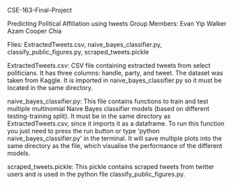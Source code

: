 CSE-163-Final-Project

Predicting Political Affiliation using tweets
Group Members:
Evan Yip
Walker Azam
Cooper Chia

Files: ExtractedTweets.csv, naive_bayes_classifier.py,
classify_public_figures.py, scraped_tweets.pickle

ExtractedTweets.csv:
CSV file containing extracted tweets from select politicians.
It has three columns: handle, party, and tweet. The dataset was
taken from Kaggle. It is imported in naive_bayes_classifier.py
so it must be located in the same directory.

naive_bayes_classifier.py:
This file contains functions to train and test multiple
multinomial Naive Bayes classifier models (based on different
testing-training split). It must be in the same directory as
ExtractedTweets.csv, since it imports it as a dataframe.
To run this function you just need to press the run button or
type 'python naive_bayes_classifier.py' in the terminal.
It will save multiple plots into the same directory as the
file, which visualise the performance of the different models.

scraped_tweets.pickle:
This pickle contains scraped tweets from twitter users and is
used in the python file classify_public_figures.py.